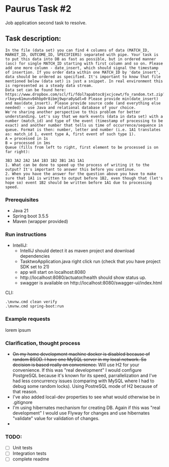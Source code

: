 # Paurus Task #2

Job application second task to resolve.

## Task description:

~~~
In the file (data set) you can find 4 columns of data (MATCH_ID, MARKET_ID, OUTCOME_ID, SPECIFIERS) separated with pipe. Your task is to put this data into DB as fast as possible, but in ordered manner (asc) for single MATCH_ID starting with first column and so on. Please add one more column - date_insert, which should signal the timestamp of insertion. If you order data within one MATCH_ID by 'date_insert', data should be ordered as specified. It's important to know that file mentioned below (data set) is just a snippet. In real environment this is represented as a steady data stream.
Data set can be found here: https://www.dropbox.com/scl/fi/fdol7apabtoc8jxcjcewt/fo_random.txt.zip?rlkey=61munv04hbp0r8ibmj9wpra0y&dl=0 Please provide min(date_insert) and max(date_insert). Please provide source code (and everything else needed) - use Java and relational database of your choice.
We're sharing another perspective to this problem for better understanding. Let's say that we mark events (data in data set) with a number (match_id) and type of the event (timestamp of processing to be exact) and another number that tells us time of occurrence/sequence in queue. Format is then: number, letter and number (i.e. 1A1 translates as: match_id 1, event type A, first event of such type 1).
A = processed in 1s
B = processed in 1ms
Queue (fills from left to right, first element to be processed is on far right):

3B3 3A2 2A2 1A4 1B3 1B2 3B1 2A1 1A1
1. What can be done to speed up the process of writing it to the output? It's important to answer this before you continue.
2. When you have the answer for the question above you have to make sure that 1A1 is written to output before 1B2, even though that (let's hope so) event 1B2 should be written before 1A1 due to processing speed.

~~~

### Prerequisites

- Java 21
- Spring boot 3.5.5
- Maven (wrapper provided)

### Run instructions

- IntelliJ:
    - IntelliJ should detect it as maven project and download dependencies
    - TasktwoApplication.java right click run (check that you have project SDK set to 21)
    - app will start on localhost:8080
    - http://localhost:8080/actuator/health should show status up.
    - swagger is available on http://localhost:8080/swagger-ui/index.html

CLI:

~~~
.\mvnw.cmd clean verify
.\mvnw.cmd spring-boot:run
~~~

### Example requests

lorem ipsum


### Clarification, thought process
- ~~On my home development machine docker is disabled because of random BSOD. I have one MySQL server in my local network. So decision is based really on convenience.~~ Will use H2 for your convenience. If this was "real development" I would configure PostgreSQL because it's known for its speed, parrallelization and I've had less concurrency issues (comparing with MySQL where I had to debug some random locks). Using PostreSQL mode of H2 because of that reason.
- I've also added local-dev properties to see what would otherwise be in .gitignore
- I'm using hibernates mechanism for creating DB. Again if this was "real development" I would use Flyway for changes and use hibernates "validate" value for validation of changes.
- 

### TODO:

- [ ] Unit tests
- [ ] Integration tests
- [ ] complete readme  